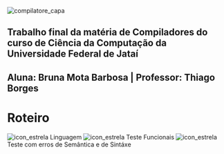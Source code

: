 

![compilatore_capa](https://user-images.githubusercontent.com/66503956/205915405-d04d6687-cabd-445c-939d-5028de10da8c.png)

## Trabalho final da matéria de Compiladores do curso de Ciência da Computação da Universidade Federal de Jataí
## Aluna: Bruna Mota Barbosa | Professor: Thiago Borges

# Roteiro

![icon_estrela](https://user-images.githubusercontent.com/66503956/205917306-e2c6874b-b776-4de4-8366-d3195c31f7a5.png) Linguagem
![icon_estrela](https://user-images.githubusercontent.com/66503956/205917306-e2c6874b-b776-4de4-8366-d3195c31f7a5.png) Teste Funcionais
![icon_estrela](https://user-images.githubusercontent.com/66503956/205917306-e2c6874b-b776-4de4-8366-d3195c31f7a5.png) Teste com erros de Semântica e de Sintáxe

